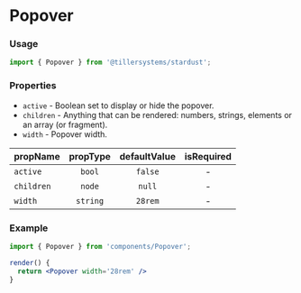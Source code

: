 # Popover

### Usage

```jsx
import { Popover } from '@tillersystems/stardust';
```

<!-- STORY -->

### Properties

- `active` - Boolean set to display or hide the popover.
- `children` - Anything that can be rendered: numbers, strings, elements or an array (or fragment).
- `width` - Popover width.

| propName   | propType | defaultValue | isRequired |
| ---------- | :------: | :----------: | :--------: |
| `active`   |  `bool`  |   `false`    |     -      |
| `children` |  `node`  |    `null`    |     -      |
| `width`    | `string` |   `28rem`    |     -      |

### Example

```jsx
import { Popover } from 'components/Popover';

render() {
  return <Popover width='28rem' />
}
```
